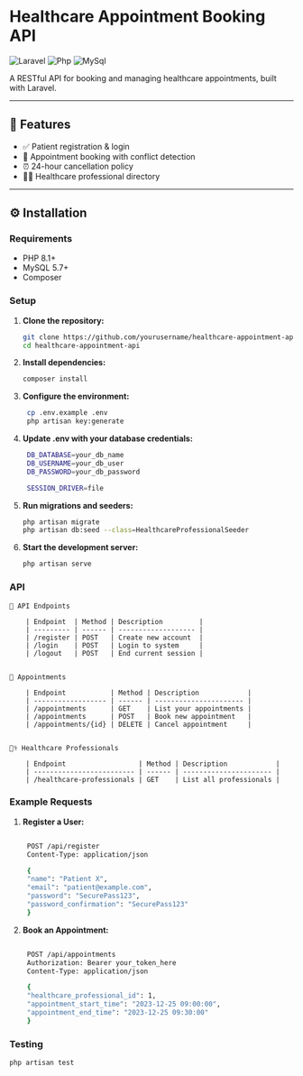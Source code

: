 # Healthcare Appointment Booking API

![Laravel](https://img.shields.io/badge/Laravel-FF2D20?style=for-the-badge&logo=laravel&logoColor=white)
![Php](https://img.shields.io/badge/PHP-777BB4?style=for-the-badge&logo=php&logoColor=white)
![MySql](https://img.shields.io/badge/MySQL-005C84?style=for-the-badge&logo=mysql&logoColor=white)


A RESTful API for booking and managing healthcare appointments, built with Laravel.

---

## 🚀 Features

- ✅ Patient registration & login
- 📅 Appointment booking with conflict detection
- ⏰ 24-hour cancellation policy
- 👨‍⚕️ Healthcare professional directory

---

## ⚙️ Installation

### Requirements

- PHP 8.1+
- MySQL 5.7+
- Composer

### Setup

1. **Clone the repository:**

   ```bash
   git clone https://github.com/yourusername/healthcare-appointment-api.git
   cd healthcare-appointment-api
2. **Install dependencies:**

   ```bash
   composer install
3. **Configure the environment:**

   ```bash
    cp .env.example .env
    php artisan key:generate
4. **Update .env with your database credentials:**

   ```bash
    DB_DATABASE=your_db_name
    DB_USERNAME=your_db_user
    DB_PASSWORD=your_db_password

    SESSION_DRIVER=file
5. **Run migrations and seeders:**

   ```bash
   php artisan migrate
   php artisan db:seed --class=HealthcareProfessionalSeeder
6. **Start the development server:**

   ```bash
   php artisan serve

### API

    📡 API Endpoints

        | Endpoint  | Method | Description         |
        | --------- | ------ | ------------------- |
        | /register | POST   | Create new account  |
        | /login    | POST   | Login to system     |
        | /logout   | POST   | End current session |


    📅 Appointments

        | Endpoint           | Method | Description            |
        | ------------------ | ------ | ---------------------- |
        | /appointments      | GET    | List your appointments |
        | /appointments      | POST   | Book new appointment   |
        | /appointments/{id} | DELETE | Cancel appointment     |


    👨‍⚕️ Healthcare Professionals

        | Endpoint                  | Method | Description            |
        | ------------------------- | ------ | ---------------------- |
        | /healthcare-professionals | GET    | List all professionals |

### Example Requests

1. **Register a User:**

   ```bash

    POST /api/register
    Content-Type: application/json

    {
    "name": "Patient X",
    "email": "patient@example.com",
    "password": "SecurePass123",
    "password_confirmation": "SecurePass123"
    }
2. **Book an Appointment:**

   ```bash

    POST /api/appointments
    Authorization: Bearer your_token_here
    Content-Type: application/json

    {
    "healthcare_professional_id": 1,
    "appointment_start_time": "2023-12-25 09:00:00",
    "appointment_end_time": "2023-12-25 09:30:00"
    }

### Testing

   ```bash
   php artisan test